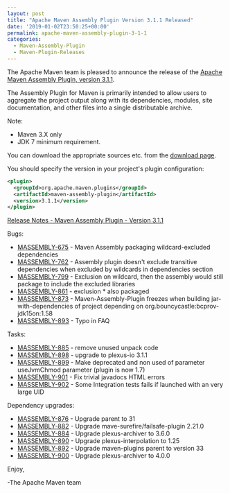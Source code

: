 ```yaml
---
layout: post
title: "Apache Maven Assembly Plugin Version 3.1.1 Released"
date: '2019-01-02T23:50:25+00:00'
permalink: apache-maven-assembly-plugin-3-1-1
categories:
  - Maven-Assembly-Plugin
  - Maven-Plugin-Releases
---
```

The Apache Maven team is pleased to announce the release of the [Apache
Maven Assembly Plugin, version 3.1.1](https://maven.apache.org/plugins/maven-assembly-plugin/).

The Assembly Plugin for Maven is primarily intended to allow users to aggregate
the project output along with its dependencies, modules, site documentation,
and other files into a single distributable archive.

Note:

* Maven 3.X only
* JDK 7 minimum requirement.

You can download the appropriate sources etc. from the [download page](https://maven.apache.org/plugins/maven-assembly-plugin/download.cgi).

You should specify the version in your project's plugin configuration:

```xml
<plugin>
  <groupId>org.apache.maven.plugins</groupId>
  <artifactId>maven-assembly-plugin</artifactId>
  <version>3.1.1</version>
</plugin>
```

<!-- more -->

[Release Notes - Maven Assembly Plugin - Version 3.1.1](https://issues.apache.org/jira/secure/ReleaseNote.jspa?projectId=12317220&version=12341358)

Bugs:

* [MASSEMBLY-675](https://issues.apache.org/jira/browse/MASSEMBLY-675) - Maven Assembly packaging wildcard-excluded dependencies
* [MASSEMBLY-762](https://issues.apache.org/jira/browse/MASSEMBLY-762) - Assembly plugin doesn't exclude transitive dependencies when excluded by wildcards in dependencies section
* [MASSEMBLY-799](https://issues.apache.org/jira/browse/MASSEMBLY-799) - Exclusion on wildcard, then the assembly would still package to include the excluded libraries
* [MASSEMBLY-861](https://issues.apache.org/jira/browse/MASSEMBLY-861) - exclusion * also packaged
* [MASSEMBLY-873](https://issues.apache.org/jira/browse/MASSEMBLY-873) - Maven-Assembly-Plugin freezes when building jar-with-dependencies of project depending on org.bouncycastle:bcprov-jdk15on:1.58
* [MASSEMBLY-893](https://issues.apache.org/jira/browse/MASSEMBLY-893) - Typo in FAQ

Tasks:

* [MASSEMBLY-885](https://issues.apache.org/jira/browse/MASSEMBLY-885) - remove unused unpack code
* [MASSEMBLY-898](https://issues.apache.org/jira/browse/MASSEMBLY-898) - upgrade to plexus-io 3.1.1
* [MASSEMBLY-899](https://issues.apache.org/jira/browse/MASSEMBLY-899) - Make deprecated and non used of parameter useJvmChmod parameter (plugin is now 1.7)
* [MASSEMBLY-901](https://issues.apache.org/jira/browse/MASSEMBLY-901) - Fix trivial javadocs HTML errors
* [MASSEMBLY-902](https://issues.apache.org/jira/browse/MASSEMBLY-902) - Some Integration tests fails if launched with an very large UID

Dependency upgrades:

* [MASSEMBLY-876](https://issues.apache.org/jira/browse/MASSEMBLY-876) - Upgrade parent to 31
* [MASSEMBLY-882](https://issues.apache.org/jira/browse/MASSEMBLY-882) - Upgrade mave-surefire/failsafe-plugin 2.21.0
* [MASSEMBLY-884](https://issues.apache.org/jira/browse/MASSEMBLY-884) - Upgrade plexus-archiver to 3.6.0
* [MASSEMBLY-890](https://issues.apache.org/jira/browse/MASSEMBLY-890) - Upgrade plexus-interpolation to 1.25
* [MASSEMBLY-892](https://issues.apache.org/jira/browse/MASSEMBLY-892) - Upgrade maven-plugins parent to version 33
* [MASSEMBLY-900](https://issues.apache.org/jira/browse/MASSEMBLY-900) - Upgrade plexus-archiver to 4.0.0

Enjoy,

-The Apache Maven team
